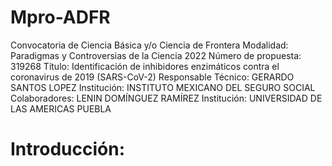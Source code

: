 # Mpro-ADFR
Convocatoria de Ciencia Básica y/o Ciencia de Frontera Modalidad: Paradigmas y Controversias de la Ciencia 2022 
Número de propuesta: 319268 
Título: Identificación de inhibidores enzimáticos contra el coronavirus de 2019 (SARS-CoV-2) 
Responsable Técnico: GERARDO SANTOS LOPEZ Institución: INSTITUTO MEXICANO DEL SEGURO SOCIAL
Colaboradores: LENIN DOMÍNGUEZ RAMÍREZ Institución: UNIVERSIDAD DE LAS AMERICAS PUEBLA

# Introducción:

